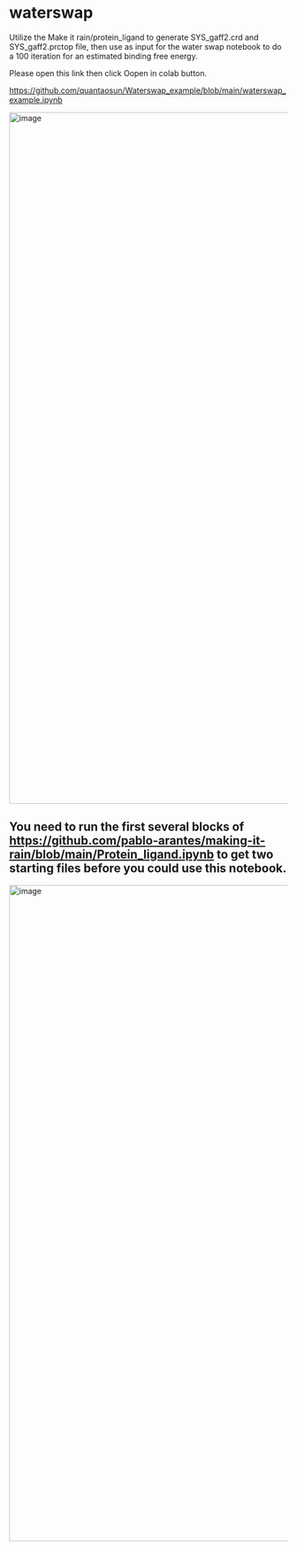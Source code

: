 
# waterswap
Utilize the Make it rain/protein_ligand  to generate SYS_gaff2.crd and SYS_gaff2.prctop file, then use as input for the water swap notebook to do a 100 iteration for an estimated binding free energy.

Please open this link then click Oopen in colab button. 

https://github.com/quantaosun/Waterswap_example/blob/main/waterswap_example.ipynb 

<img width="1250" alt="image" src="https://user-images.githubusercontent.com/75652473/202317820-7b083a8a-52d8-4356-9f21-2a67809a707a.png">


## You need to run the first several blocks of https://github.com/pablo-arantes/making-it-rain/blob/main/Protein_ligand.ipynb to get two starting files before you could use this notebook.

<img width="1186" alt="image" src="https://user-images.githubusercontent.com/75652473/155684830-f53f212b-b295-4d49-86a0-d3a3e8bf9785.png">

